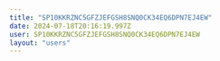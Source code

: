 ```yaml
---
title: "SP10KKRZNC5GFZJEFGSH8SNQ0CK34EQ6DPN7EJ4EW"
date: 2024-07-18T20:16:19.997Z
user: SP10KKRZNC5GFZJEFGSH8SNQ0CK34EQ6DPN7EJ4EW
layout: "users"
---
```

    